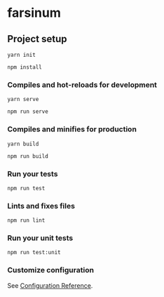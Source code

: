 # farsinum

## Project setup
```
yarn init
```

```
npm install
```

### Compiles and hot-reloads for development
```
yarn serve
```

```
npm run serve
```

### Compiles and minifies for production
```
yarn build
```

```
npm run build
```

### Run your tests
```
npm run test
```

### Lints and fixes files
```
npm run lint
```

### Run your unit tests
```
npm run test:unit
```

### Customize configuration
See [Configuration Reference](https://cli.vuejs.org/config/).
